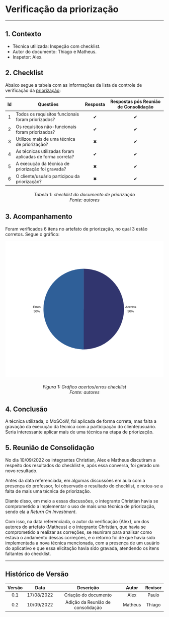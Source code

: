 # Verificação da priorização
***

## **1. Contexto**

- Técnica utilizada: Inspeção com checklist.
- Autor do documento: Thiago e Matheus.
- Inspetor: Alex.

## **2. Checklist**

Abaixo segue a tabela com as informações da lista de controle de verificação da [priorização](../../elicita%C3%A7%C3%A3o/prioriza%C3%A7%C3%A3o/moscow.md):

|Id|Questões|Resposta|Respostas pós Reunião de Consolidação
|:---:|---|:---:|:-----:
|1|Todos os requisitos funcionais foram priorizados?|✔ |✔
|2|Os requisitos não-funcionais foram priorizados?|✔ |✔
|3|Utilizou mais de uma técnica de priorização?|✖| ✔
|4|As técnicas utilizadas foram aplicadas de forma correta?|✔|✔
|5|A execução da técnica de priorização foi gravada?|✖| ✔
|6|O cliente/usuário participou da priorização?|✖| ✔

<h6 align = "center">Tabela 1: checklist do documento de priorização<br>Fonte: autores</h6>

## **3. Acompanhamento**

Foram verificados 6 itens no artefato de priorização, no qual 3 estão corretos. Segue o gráfico: 

![](../../images/verificacao/graficoMoSCoW.png)

<h6 align = "center">Figura 1: Gráfico acertos/erros checklist<br>Fonte: autores</h6>

## **4. Conclusão**

A técnica utilizada, o MoSCoW, foi aplicada de forma correta, mas falta a gravação da execução da técnica com a participação do cliente/usuário. Seria interessante aplicar mais de uma técnica na etapa de priorização.

## **5. Reunião de Consolidação**

No dia 10/09/2022 os integrantes Christian, Alex e Matheus discutiram a respeito dos resultados do checklist e, após essa conversa, foi gerado um novo resultado.

Antes da data referenciada, em algumas discussões em aula com a presença do professor, foi observado o resultado do checklist, e notou-se a falta de mais uma técnica de priorização.

Diante disso, em meio a essas discussões, o integrante Christian havia se comprometido a implementar o uso de mais uma técnica de priorização, sendo ela a _Return On Investment_.

Com isso, na data referenciada, o autor da verificação (Alex), um dos autores do artefato (Matheus) e o integrante Christian, que havia se comprometido a realizar as correções, se reuniram para analisar como estava o andamento dessas correções, e o retorno foi de que havia sido implementada a nova técnica mencionada, com a presença de um usuário do aplicativo e que essa elicitação havia sido gravada, atendendo os itens faltantes do checklist.

***
## Histórico de Versão

| Versão |    Data    |       Descrição       |     Autor     |    Revisor    |
|:------:|:----------:|:---------------------:|:-------------:|:-------------:|
|0.1|17/08/2022|Criação do documento|Alex|Paulo|
|0.2|10/09/2022|Adição da Reunião de consolidação|Matheus|Thiago|
